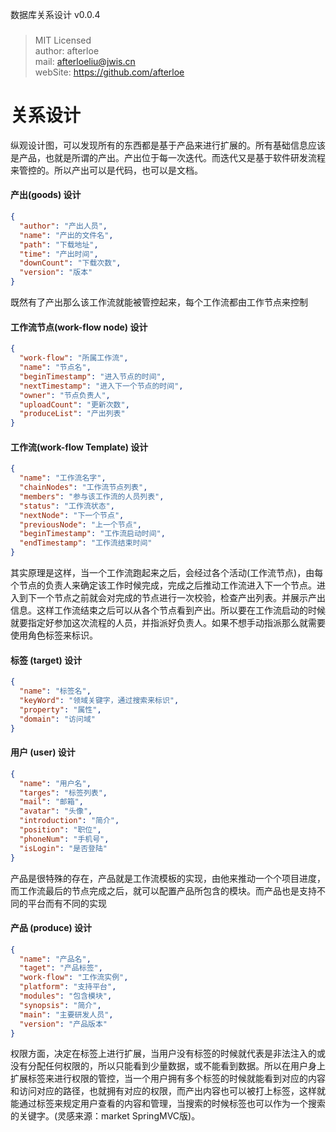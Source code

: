 数据库关系设计 v0.0.4
###
> MIT Licensed  
> author: afterloe  
> mail: afterloeliu@jwis.cn  
> webSite: https://github.com/afterloe  

关系设计
===
纵观设计图，可以发现所有的东西都是基于产品来进行扩展的。所有基础信息应该是产品，也就是所谓的产出。产出位于每一次迭代。而迭代又是基于软件研发流程来管控的。所以产出可以是代码，也可以是文档。

#### 产出(goods) 设计
```json
{
  "author": "产出人员",
  "name": "产出的文件名",
  "path": "下载地址",
  "time": "产出时间",
  "downCount": "下载次数",
  "version": "版本"
}
```
既然有了产出那么该工作流就能被管控起来，每个工作流都由工作节点来控制

#### 工作流节点(work-flow node) 设计
```json
{
  "work-flow": "所属工作流",
  "name": "节点名",
  "beginTimestamp": "进入节点的时间",
  "nextTimestamp": "进入下一个节点的时间",
  "owner": "节点负责人",
  "uploadCount": "更新次数",
  "produceList": "产出列表"
}
```

#### 工作流(work-flow Template) 设计
```json
{
  "name": "工作流名字",
  "chainNodes": "工作流节点列表",
  "members": "参与该工作流的人员列表",
  "status": "工作流状态",
  "nextNode": "下一个节点",
  "previousNode": "上一个节点",
  "beginTimestamp": "工作流启动时间",
  "endTimestamp": "工作流结束时间"
}
```

其实原理是这样，当一个工作流跑起来之后，会经过各个活动(工作流节点)，由每个节点的负责人来确定该工作时候完成，完成之后推动工作流进入下一个节点。进入到下一个节点之前就会对完成的节点进行一次校验，检查产出列表。并展示产出信息。这样工作流结束之后可以从各个节点看到产出。所以要在工作流启动的时候就要指定好参加这次流程的人员，并指派好负责人。如果不想手动指派那么就需要使用角色标签来标识。

#### 标签 (target) 设计
```json
{
  "name": "标签名",
  "keyWord": "领域关键字，通过搜索来标识",
  "property": "属性",
  "domain": "访问域"
}
```

#### 用户 (user) 设计
```json
{
  "name": "用户名",
  "targes": "标签列表",
  "mail": "邮箱",
  "avatar": "头像",
  "introduction": "简介",
  "position": "职位",
  "phoneNum": "手机号",
  "isLogin": "是否登陆"
}
```
产品是很特殊的存在，产品就是工作流模板的实现，由他来推动一个个项目进度，而工作流最后的节点完成之后，就可以配置产品所包含的模块。而产品也是支持不同的平台而有不同的实现

#### 产品 (produce) 设计
```json
{
  "name": "产品名",
  "taget": "产品标签",
  "work-flow": "工作流实例",
  "platform": "支持平台",
  "modules": "包含模块",
  "synopsis": "简介",
  "main": "主要研发人员",
  "version": "产品版本"
}
```
权限方面，决定在标签上进行扩展，当用户没有标签的时候就代表是非法注入的或没有分配任何权限的，所以只能看到少量数据，或不能看到数据。所以在用户身上扩展标签来进行权限的管控，当一个用户拥有多个标签的时候就能看到对应的内容和访问对应的路径，也就拥有对应的权限，而产出内容也可以被打上标签，这样就能通过标签来规定用户查看的内容和管理，当搜索的时候标签也可以作为一个搜索的关键字。(灵感来源：market SpringMVC版)。
